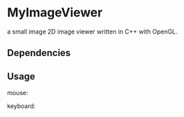 # MyImageViewer #

a small image 2D image viewer written in C++ with OpenGL.  

## Dependencies ##

## Usage ##

mouse: 

keyboard:
